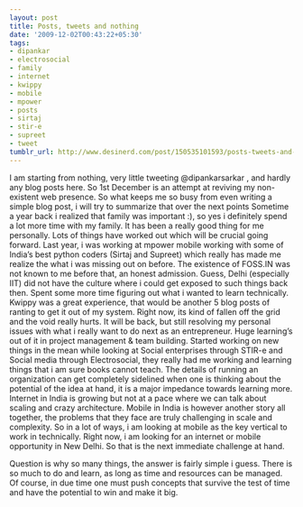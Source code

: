 ```yaml
---
layout: post
title: Posts, tweets and nothing
date: '2009-12-02T00:43:22+05:30'
tags:
- dipankar
- electrosocial
- family
- internet
- kwippy
- mobile
- mpower
- posts
- sirtaj
- stir-e
- supreet
- tweet
tumblr_url: http://www.desinerd.com/post/150535101593/posts-tweets-and-nothing
---
```

I am starting from nothing, very little tweeting @dipankarsarkar , and hardly any blog posts here. So 1st December is an attempt at reviving my non-existent web presence. So what keeps me so busy from even writing a simple blog post, i will try to summarize that over the next points
Sometime a year back i realized that family was important :), so yes i definitely spend a lot more time with my family. It has been a really good thing for me personally. Lots of things have worked out which will be crucial going forward.
	Last year, i was working at mpower mobile working with some of India’s best python coders (Sirtaj and Supreet) which really has made me realize the what i was missing out on before. The existence of FOSS.IN was not known to me before that, an honest admission. Guess, Delhi (especially IIT) did not have the culture where i could get exposed to such things back then. Spent some more time figuring out what i wanted to learn technically.
	Kwippy was a great experience, that would be another 5 blog posts of ranting to get it out of my system. Right now, its kind of fallen off the grid and the void really hurts. It will be back, but still resolving my personal issues with what i really want to do next as an entrepreneur. Huge learning’s out of it in project management & team building.
	Started working on new things in the mean while looking at Social enterprises through STIR-e and Social media through Electrosocial, they really had me working and learning things that i am sure books cannot teach. The details of running an organization can get completely sidelined when one is thinking about the potential of the idea at hand, it is a major impedance towards learning more.
	Internet in India is growing but not at a pace where we can talk about scaling and crazy architecture. Mobile in India is however another story all together, the problems that they face are truly challenging in scale and complexity. So in a lot of ways, i am looking at mobile as the key vertical to work in technically.
	Right now, i am looking for an internet or mobile opportunity in New Delhi. So that is the next immediate challenge at hand.

Question is why so many things, the answer is fairly simple i guess. There is so much to do and learn, as long as time and resources can be managed. Of course, in due time one must push concepts that survive the test of time and have the potential to win and make it big.
